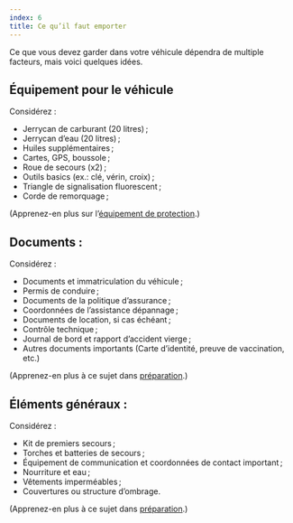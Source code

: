```yaml
---
index: 6
title: Ce qu’il faut emporter
---
```

Ce que vous devez garder dans votre véhicule dépendra de multiple facteurs, mais voici quelques idées.

## Équipement pour le véhicule

Considérez :

*   Jerrycan de carburant (20 litres) ;
*   Jerrycan d’eau (20 litres) ;
*   Huiles supplémentaires ;
*   Cartes, GPS, boussole ;
*   Roue de secours (x2) ;
*   Outils basics (ex.: clé, vérin, croix) ;
*   Triangle de signalisation fluorescent ;
*   Corde de remorquage ;

(Apprenez-en plus sur l’[équipement de protection](umbrella://travel/protective-equipment).)

## Documents : 

Considérez :

*   Documents et immatriculation du véhicule ; 
*   Permis de conduire ;
*   Documents de la politique d’assurance ;
*   Coordonnées de l’assistance dépannage ;
*   Documents de location, si cas échéant ;
*   Contrôle technique ;
*   Journal de bord et rapport d’accident vierge ;
*   Autres documents importants (Carte d’identité, preuve de vaccination, etc.)

(Apprenez-en plus à ce sujet dans [préparation](umbrella://travel/preparation).) 

## Éléments généraux :

Considérez :

*   Kit de premiers secours ;
*   Torches et batteries de secours ;
*   Équipement de communication et coordonnées de contact important ;
*   Nourriture et eau ;
*   Vêtements imperméables ;
*   Couvertures ou structure d’ombrage.

(Apprenez-en plus à ce sujet dans [préparation](umbrella://travel/preparation).) 